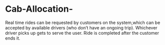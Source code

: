 # Cab-Allocation-
​Real time rides can be requested by customers on the system,which can be accepted by available drivers (who don’t have an ongoing trip). Whichever driver picks up gets to serve the user. Ride is completed after the customer ends it.
